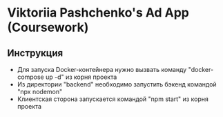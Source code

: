 # Viktoriia Pashchenko's Ad App (Coursework)

## Инструкция

- Для запуска Docker-контейнера нужно вызвать команду "docker-compose up -d" из корня проекта
- Из директории "backend" необходимо запустить бэкенд командой "npx nodemon"
- Клиентская сторона запускается командой "npm start" из корня проекта

